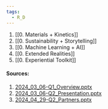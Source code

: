 ```yaml
---
tags:
  - R_D
---
```

1. [[0. Materials + Kinetics]]
2. [[0. Sustainability + Storytelling]]
3. [[0. Machine Learning + AI]]
4. [[0. Extended Realities]]
5. [[0. Experiential Toolkit]]

#### Sources:
1. [2024_03_06-Q1_Overview.pptx](https://rockwellgroup1.sharepoint.com/:p:/r/sites/LabTeamDrive/_layouts/15/Doc.aspx?sourcedoc=%7B56260CBA-9400-4048-ADAF-7D22943D2638%7D&file=2024_03_06-Q1_Overview.pptx&action=edit&mobileredirect=true) 
2. [2024_03_06-Q2_Presentation.pptx](https://rockwellgroup1.sharepoint.com/:p:/r/sites/LabTeamDrive/_layouts/15/Doc.aspx?sourcedoc=%7B1538AEAC-1E42-4053-A6F5-077737087534%7D&file=2024_03_06-Q2_Presentation.pptx&action=edit&mobileredirect=true) 
3. [2024_04_29-Q2_Partners.pptx](https://rockwellgroup1.sharepoint.com/:p:/r/sites/LabTeamDrive/_layouts/15/Doc.aspx?sourcedoc=%7B8CE1C4D2-4EE5-4DAD-9891-6D6AFF3C0DAA%7D&file=2024_04_29-Q2_Partners.pptx&action=edit&mobileredirect=true)